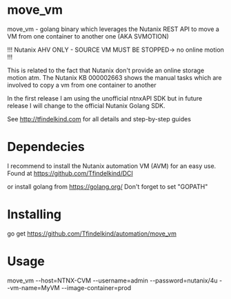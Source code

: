 # move_vm

move_vm - golang binary which leverages the Nutanix REST API to move a VM from one container to another one (AKA SVMOTION)

!!! Nutanix AHV ONLY - SOURCE VM MUST BE STOPPED-> no online motion !!! 

This is related to the fact that Nutanix don't provide an online storage motion atm. 
The Nutanix KB 000002663 shows the manual tasks which are involved to copy a vm from one container to another

In the first release I am using the unofficial ntnxAPI SDK but in future release I will change to the official Nutanix Golang SDK.

See http://tfindelkind.com for all details and step-by-step guides

# Dependecies
I recommend to install the Nutanix automation VM (AVM) for an easy use. 
Found at https://github.com/Tfindelkind/DCI

or install golang from https://golang.org/ 
Don't forget to set "GOPATH"

# Installing

go get https://github.com/Tfindelkind/automation/move_vm

# Usage

move_vm --host=NTNX-CVM --username=admin --password=nutanix/4u --vm-name=MyVM --image-container=prod


